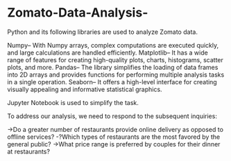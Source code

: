 # Zomato-Data-Analysis-

Python and its following libraries are used to analyze Zomato data.

Numpy– With Numpy arrays, complex computations are executed quickly, and large calculations are handled efficiently.
Matplotlib– It has a wide range of features for creating high-quality plots, charts, histograms, scatter plots, and more.
Pandas– The library simplifies the loading of data frames into 2D arrays and provides functions for performing multiple analysis tasks in a single operation.
Seaborn– It offers a high-level interface for creating visually appealing and informative statistical graphics. 

Jupyter Notebook is used to simplify the task.

To address our analysis, we need to respond to the subsequent inquiries:

->Do a greater number of restaurants provide online delivery as opposed to offline services?
-?Which types of restaurants are the most favored by the general public?
->What price range is preferred by couples for their dinner at restaurants?

